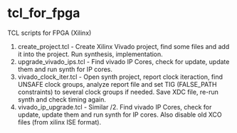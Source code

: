 # tcl_for_fpga
TCL scripts for FPGA (Xilinx)

1. create_project.tcl - Create Xilinx Vivado project, find some files and add it into the project. Run synthesis, implementation.
2. upgrade_vivado_ips.tcl - Find vivado IP Cores, check for update, update them and run synth for IP cores.
3. vivado_clock_iter.tcl - Open synth project, report clock iteraction, find UNSAFE clock groups, analyze report file and set TIG (FALSE_PATH constraints) to several clock groups if needed. Save XDC file, re-run synth and check timing again.
4. vivado_ip_upgrade.tcl - Similar /2. Find vivado IP Cores, check for update, update them and run synth for IP cores. Also disable old XCO files (from xilinx ISE format).
